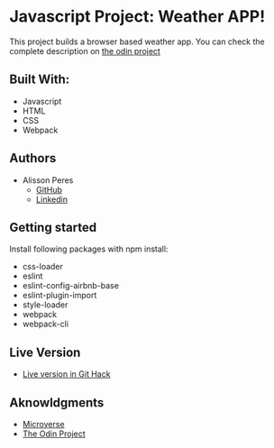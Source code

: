 # Javascript Project: Weather APP!

This project builds a browser based weather app. You can check the complete description on [the odin project](https://www.theodinproject.com/courses/javascript/lessons/weather-app)

## Built With:

- Javascript
- HTML
- CSS
- Webpack

## Authors

- Alisson Peres
  - [GitHub](https://github.com/alissonperes/)
  - [Linkedin](https://www.linkedin.com/in/alissonperes)

## Getting started

Install following packages with npm install:

- css-loader
- eslint
- eslint-config-airbnb-base
- eslint-plugin-import
- style-loader
- webpack
- webpack-cli

## Live Version

- [Live version in Git Hack](https://rawcdn.githack.com/alissonperes/mv_weatherapp/94c056fd5d1c317ef740b46902e3932ac1e30c1c/dist/index.html)

## Aknowldgments

- [Microverse](https://www.microverse.org/)
- [The Odin Project](https://www.theodinproject.com)
